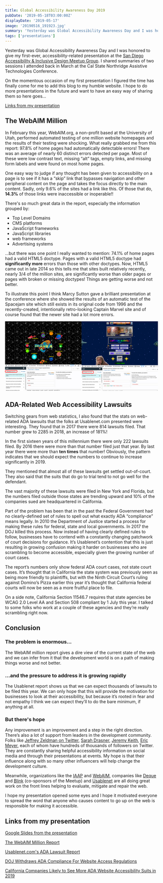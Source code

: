 ```yaml
---
title: Global Accessibility Awareness Day 2019
pubDate: '2019-05-18T03:00:00Z'
displayDate: '2019-05-17'
image: '20190516_191923.jpg'
summary: 'Yesterday was Global Accessibility Awareness Day and I was honored to give my first-ever, accessibility-related presentation at the San Diego Accessibility & Inclusive Design Meetup Group. I shared summaries of two sessions I attended at a recent conference.'
tags: ['presentations']
---
```


Yesterday was Global Accessibility Awareness Day and I was honored to give my first-ever, accessibility-related presentation at the [San Diego Accessibility & Inclusive Design Meetup Group](https://www.meetup.com/a11ySD/). I shared summaries of two sessions I attended back in March at the Cal State Northridge Assistive Technologies Conference.

On the momentous occasion of my first presentation I figured the time has finally come for me to add this blog to my humble website. I hope to do more presentations in the future and want to have an easy way of sharing them so here goes...

[Links from my presentation](#links-from-my-presentation)

## The WebAIM Million

In February this year, WebAIM.org, a non-profit based at the University of Utah, performed automated testing of one million website homepages and the results of their testing were shocking. What really grabbed me from this report: 97.8% of home pages had automatically detectable errors! There was an average of nearly 60 distinct errors detected per page. Most of these were low contrast text, missing “alt” tags, empty links, and missing form labels and were found on most home pages.

One easy way to judge if any thought has been given to accessibility on a page is to see if it has a “skip” link that bypasses navigation and other peripheral content on the page and takes the focus directly to the main content. Sadly, only 9.6% of the sites had a link like this. Of those that do, **14.3%** of those links were inaccessible or inoperable!!

There's so much great data in the report, especially the information grouped by:

* Top Level Domains
* CMS platforms
* JavaScript frameworks
* JavaScript libraries
* web frameworks
* Advertising systems

...but there was one point I really wanted to mention: 74.1% of home pages had a valid HTML5 doctype. Pages with a valid HTML5 doctype had **significantly more** errors than those with other doctypes. Now, HTML5 came out in late 2014 so this tells me that sites built relatively recently, nearly 3/4 of the million sites, are significantly worse than older pages or pages with broken or missing doctypes! Things are getting worse and not better.

To illustrate this point I think Marcy Sutton gave a brilliant presentation at the conference where she showed the results of an automatic test of the Spacejam site which still exists in its original code from 1996 and the recently-created, intentionally retro-looking Captain Marvel site and of course found that the newer site had a lot more errors.

![The Space Jam website home page showing the Deque aXe tool detecting 11 errors and the Captain Marvel website home page showing the Deque aXe tool detecting 58 errors](./retro-sites.jpg "Space Jam home page from 1996 compared to the recently created Captain Marvel home page")

## ADA-Related Web Accessibility Lawsuits

Switching gears from web statistics, I also found that the stats on web-related ADA lawsuits that the folks at Usablenet.com presented were interesting. They found that in 2017 there were 814 lawsuits filed. That number grew to 2285 in 2018, an increase of 181%!

In the first sixteen years of this millennium there were only 222 lawsuits filed. By 2016 there were more than that number filed just that year. By last year there were more than **ten times** that number! Obviously, the pattern indicates that we should expect the numbers to continue to increase significantly in 2019.

They mentioned that almost all of these lawsuits get settled out-of-court. They also said that the suits that do go to trial tend to not go well for the defendant.

The vast majority of these lawsuits were filed in New York and Florida, but the numbers filed outside those states are trending upward and 10% of the companies sued are headquartered in California.

Part of the problem has been that in the past the Federal Government had no clearly-defined set of rules to spell out what exactly ADA “compliance” means legally. In 2010 the Department of Justice started a process for making these rules for federal, state and local governments. In 2017 the DOJ killed this process. Now instead of having clearly defined rules to follow, businesses have to contend with a constantly changing patchwork of court decisions for guidance. It’s Usablenet’s contention that this is just resulting in growing confusion making it harder on businesses who are scrambling to become accessible, especially given the growing number of court cases.

The report’s numbers only show federal ADA court cases, not state court cases. It’s thought that in California the state system was previously seen as being more friendly to plaintiffs, but with the Ninth Circuit Court’s ruling against Domino’s Pizza earlier this year it’s thought that California federal courts will now be seen as a more fruitful place to file.

On a side note, California  Section 11546.7 requires that state agencies be WCAG 2.0 Level AA and Section 508 compliant by 1 July this year. I talked to some folks who work at a couple of these agencies and they’re really scrambling right now.

## Conclusion

### The problem is enormous...

The WebAIM million report gives a dire view of the current state of the web and we can infer from it that the development world is on a path of making things worse and not better.

### ...and the pressure to address it is growing rapidly

The Usablenet report shows us that we can expect thousands of lawsuits to be filed this year. We can only hope that this will provide the motivation for businesses to look at their accessibility, but because it’s rooted in fear and not empathy I think we can expect they’ll to do the bare minimum, if anything at all.

### But there's hope

Any improvement is an improvement and a step in the right direction. There’s also a lot of support from leaders in the development community. Folks like [Jeffrey Zeldman<span class="sr-only"> on Twitter</span>](https://twitter.com/zeldman), [Sarah Drasner](https://twitter.com/sarah_edo "on Twitter"), [Jeremy Keith](https://twitter.com/adactio "on Twitter"), [Eric Meyer](https://twitter.com/meyerweb "on Twitter"), each of whom have hundreds of thousands of followers on Twitter. They are constantly sharing helpful accessibility information on social media and through their presentations at events. My hope is that their influence along with so many other influencers will help change the development culture.

Meanwhile, organizations like the [IAAP](https://twitter.com/IAAPOrg "on Twitter") and [WebAIM](https://twitter.com/WebAIM "on Twitter"), companies like [Deque](https://twitter.com/dequesystems "on Twitter") and [Blink](https://twitter.com/BlinkUX "on Twitter") (co-sponsors of the Meetup) and [Usablenet](https://twitter.com/Usablenet "on Twitter") are all doing great work on the front lines helping to evaluate, mitigate and repair the web.


I hope my presentation opened some eyes and I hope it motivated everyone to spread the word that anyone who causes content to go up on the web is responsible for making it accessible.

## Links from my presentation

[Google Slides from the presentation](https://dpc.llc/numbers)

[The WebAIM Million Report](https://webaim.org/projects/million)

[Usablenet.com's ADA Lawsuit Report](https://blog.usablenet.com/2018-ada-web-accessibility-lawsuit-recap-report)

[DOJ Withdraws ADA Compliance For Website Access Regulations](https://cielo24.com/2018/01/doj-withdraws-ada-compliance-for-website-access-regulations/)

[California Companies Likely to See More ADA Website Accessibility Suits in 2019](https://www.law.com/corpcounsel/2019/02/06/california-companies-likely-to-see-more-ada-website-accessibility-suits-in-2019/)
